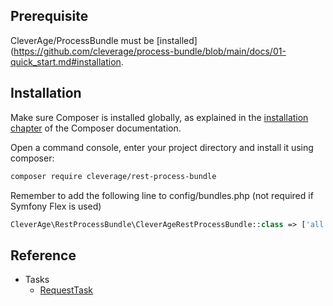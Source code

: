 ## Prerequisite

CleverAge/ProcessBundle must be [installed](https://github.com/cleverage/process-bundle/blob/main/docs/01-quick_start.md#installation.

## Installation

Make sure Composer is installed globally, as explained in the [installation chapter](https://getcomposer.org/doc/00-intro.md)
of the Composer documentation.

Open a command console, enter your project directory and install it using composer:

```bash
composer require cleverage/rest-process-bundle
```

Remember to add the following line to config/bundles.php (not required if Symfony Flex is used)

```php
CleverAge\RestProcessBundle\CleverAgeRestProcessBundle::class => ['all' => true],
```

## Reference

- Tasks
  - [RequestTask](reference/tasks/request_task.md)
